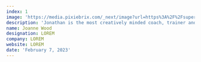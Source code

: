 ```yaml
---
index: 1
image: 'https://media.pixiebrix.com/_next/image?url=https%3A%2F%2Fsuper-static-assets.s3.amazonaws.com%2Fccc60628-59bb-42eb-a933-1cbafd281e1b%2Fimages%2F1ea4a6f8-f32e-41b5-846d-bd8d36db27d3.png&w=640&q=80'
description: 'Jonathan is the most creatively minded coach, trainer and consultant I have ever worked alongside. His ability to utilise acute business acumen with this strength means that any business or coaching issue is never left unresolved.'
name: Joanne Wood
designation: LOREM
company: LOREM
website: LOREM
date: 'February 7, 2023'
---
```

